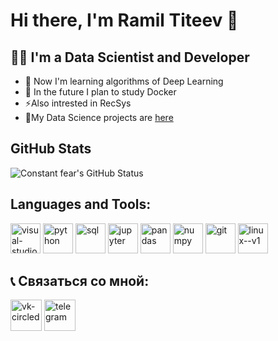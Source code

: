# Hi there, I'm Ramil Titeev 👋
## 👨‍💻 I'm a Data Scientist and Developer

- 🔭 Now I'm learning algorithms of Deep Learning
- 🐋 In the future I plan to study Docker
- ⚡Also intrested in RecSys
- 🌱My Data Science projects are [here](https://github.com/constantfear/data-science-portfolio)

## GitHub Stats

<picture>
  <source media="(prefers-color-scheme: dark)" srcset="https://github-readme-stats.vercel.app/api?username=constantfear&show_icons=true&hide_border=true&count_private=true&theme=dark">
  <img alt="Constant fear's GitHub Status" src="https://github-readme-stats.vercel.app/api?username=constantfear&show_icons=true&hide_border=true&count_private=true&theme=light">
</picture>

## Languages and Tools:

<img width="48" height="48" src="https://img.icons8.com/fluency/48/visual-studio-code-2019.png" alt="visual-studio-code"/> <img width="48" height="48" src="https://img.icons8.com/color/48/python--v1.png" alt="python"/> <img width="48" height="48" src="https://img.icons8.com/parakeet/48/sql.png" alt="sql"/> <img width="48" height="48" src="https://img.icons8.com/fluency/48/jupyter.png" alt="jupyter"/> <img width="48" height="48" src="https://img.icons8.com/color/48/pandas.png" alt="pandas"/> <img width="48" height="48" src="https://img.icons8.com/color/48/numpy.png" alt="numpy"/> <img width="48" height="48" src="https://img.icons8.com/color/48/git.png" alt="git"/> <img width="48" height="48" src="https://img.icons8.com/color/48/linux--v1.png" alt="linux--v1"/>

  
## 📞 Связаться со мной:

<!--START_SECTION:links type=connect-->
<a href="https://vk.com/id196888076"><picture><source media="(prefers-color-scheme: dark)" srcset="icons/vk.dark.png"><img width="50" height="50" src="https://img.icons8.com/ios-filled/50/000000/vk-circled.png" alt="vk-circled"/></picture></a>
<a href="https://t.me/feelconstantfear"><picture><source media="(prefers-color-scheme: dark)" srcset="icons/telegram.dark.png"><img width="50" height="50" src="https://img.icons8.com/ios-filled/50/000000/telegram.png" alt="telegram"/></picture></a>

<!--END_SECTION:links-->
